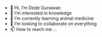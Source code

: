 - 👋 Hi, I’m Dede Gunawan
- 👀 I’m interested in knowledge
- 🌱 I’m currently learning animal medicine
- 💞️ I’m looking to collaborate on everything
- 📫 How to reach me ...

<!---
degunawan/degunawan is a ✨ special ✨ repository because its `README.md` (this file) appears on your GitHub profile.
You can click the Preview link to take a look at your changes.
--->
